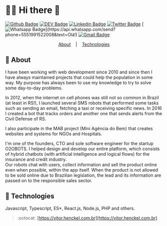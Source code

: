 # :man_technologist: Hi there 👋

[![Github Badge](https://img.shields.io/badge/-Github-000?style=flat-square&logo=Github&logoColor=white&link=https://github.com/vhenckel)](https://github.com/vhenckel)
[![DEV Badge](https://img.shields.io/badge/-DEV.to-000?style=flat-square&logo=dev.to&logoColor=white&link=https://dev.to/vhenckel)](https://dev.to/vhenckel)
[![Linkedin Badge](https://img.shields.io/badge/-LinkedIn-blue?style=flat-square&logo=Linkedin&logoColor=white&link=https://www.linkedin.com/in/vitorhenckel/)](https://www.linkedin.com/in/vitorhenckel/)
[![Twitter Badge](https://img.shields.io/badge/-Twitter-1ca0f1?style=flat-square&labelColor=1ca0f1&logo=twitter&logoColor=white&link=https://twitter.com/Vitor_Henckel)](https://twitter.com/Vitor_Henckel)
[![Whatsapp Badge](https://img.shields.io/badge/-Whatsapp-4CA143?style=flat-square&labelColor=4CA143&logo=whatsapp&logoColor=white&link=https://api.whatsapp.com/send?phone=5551991522008&text=Olá!)](https://api.whatsapp.com/send?phone=5551991522008&text=Olá!)
[![Gmail Badge](https://img.shields.io/badge/-Gmail-c14438?style=flat-square&logo=Gmail&logoColor=white&link=mailto:vitor@henckel.com.br)](mailto:vitor@henckel.com.br)

<p align="center">
  <a href="#page_with_curl-about">About</a>
  &nbsp;&nbsp;&nbsp;|&nbsp;&nbsp;&nbsp;
  <a href="#hammer-technologies">Technologies</a>
</p>

## :page_with_curl: About

<p>
  I have been working with web development since 2010 and since then I have always maintained projects that could help the population in some way. My purpose has always been to use my knowledge to try to solve some day-to-day problems.
</p>
<p>
In 2012, when the internet on cell phones was still not so common in Brazil (at least in RS!), I launched several SMS robots that performed some tasks such as sending an email, fetching a taxi or receiving specific news. In 2016 I created a bot that tracks orders and another one that sends alerts from the Civil Defense of RS. 
</p>
<p>
I also participate in the MAB project (Mini Agência do Bem) that creates websites and systems for NGOs and Hospitals. 
</p>
<p>
I'm one of the founders, CTO and sole software engineer for the startup O2OBOTS.
I helped design and develop our entire platform, which consists of hybrid chatbots (with artificial intelligence and logical flows) for the insurance and credit industry.<br>
Our robots chat with users, collect information and sell the product online even when possible, within the app itself. When the product is not allowed to be sold online due to Brazilian legislation, the lead and its information are passed on to the responsible sales sector.
</p>

## :hammer: Technologies
Javascript, Typescript, ES*, React.js, Node.js, PHP and others.

> :octocat: [https://vitor.henckel.com.br](https://vitor.henckel.com.br)
